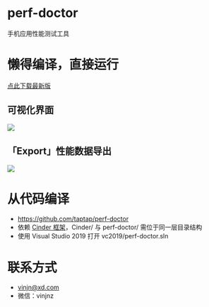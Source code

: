 # perf-doctor
手机应用性能测试工具

# 懒得编译，直接运行

[点此下载最新版](https://github.com/taptap/perf-doctor/releases)

## 可视化界面

![](https://user-images.githubusercontent.com/558657/143417411-f257fc80-c1fa-4c51-8d9a-983df5cf22be.png)

## 「Export」性能数据导出

![](https://user-images.githubusercontent.com/558657/144166485-ba706ce1-544d-49be-a426-12fc9db79f42.png)

# 从代码编译
- https://github.com/taptap/perf-doctor
- 依赖 [Cinder 框架](https://github.com/cinder/Cinder)，Cinder/ 与 perf-doctor/ 需位于同一层目录结构
- 使用 Visual Studio 2019 打开 vc2019/perf-doctor.sln

# 联系方式
- vinjn@xd.com
- 微信：vinjnz
